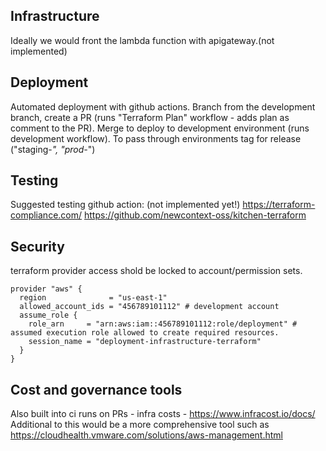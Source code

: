 ## Infrastructure
Ideally we would front the lambda function with apigateway.(not implemented)

## Deployment
Automated deployment with github actions. Branch from the development branch, create a PR (runs "Terraform Plan" workflow - adds plan as comment to the PR).
Merge to deploy to development environment (runs development workflow). To pass through environments tag for release ("staging-*", "prod-*") 

## Testing
Suggested testing github action: (not implemented yet!)
https://terraform-compliance.com/
https://github.com/newcontext-oss/kitchen-terraform

## Security 
terraform provider access shold be locked to account/permission sets.
```
provider "aws" {
  region              = "us-east-1"
  allowed_account_ids = "456789101112" # development account
  assume_role {
    role_arn     = "arn:aws:iam::456789101112:role/deployment" # assumed execution role allowed to create required resources.
    session_name = "deployment-infrastructure-terraform"
  }
}
```
## Cost and governance tools
Also built into ci runs on PRs - infra costs - https://www.infracost.io/docs/
Additional to this would be a more comprehensive tool such as https://cloudhealth.vmware.com/solutions/aws-management.html

